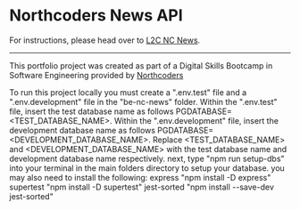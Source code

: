 # Northcoders News API

For instructions, please head over to [L2C NC News](https://l2c.northcoders.com/courses/be/nc-news).

---

This portfolio project was created as part of a Digital Skills Bootcamp in Software Engineering provided by [Northcoders](https://northcoders.com/)

To run this project locally you must create a ".env.test" file and a ".env.development" file in the "be-nc-news" folder.
Within the ".env.test" file, insert the test database name as follows PGDATABASE=<TEST_DATABASE_NAME>.
Within the ".env.development" file, insert the development database name as follows PGDATABASE=<DEVELOPMENT_DATABASE_NAME>.
Replace <TEST_DATABASE_NAME> and <DEVELOPMENT_DATABASE_NAME> with the test database name and development database name respectively.
next, type "npm run setup-dbs" into your terminal in the main folders directory to setup your database.
you may also need to install the following:
express "npm install -D express"
supertest "npm install -D supertest"
jest-sorted "npm install --save-dev jest-sorted"
